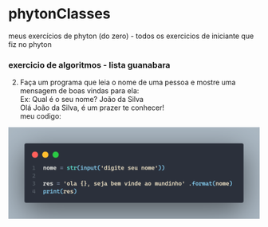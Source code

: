 # phytonClasses
meus exercícios de phyton (do zero) - todos os exercicios de iniciante que fiz no phyton


### exercicio de algoritmos - lista guanabara
2) Faça um programa que leia o nome de uma pessoa e mostre uma mensagem de boas vindas para ela: <br>
Ex: Qual é o seu nome? João da Silva <br>
Olá João da Silva, é um prazer te conhecer! <br>
meu codigo:
<img src="exercicio2.png">
